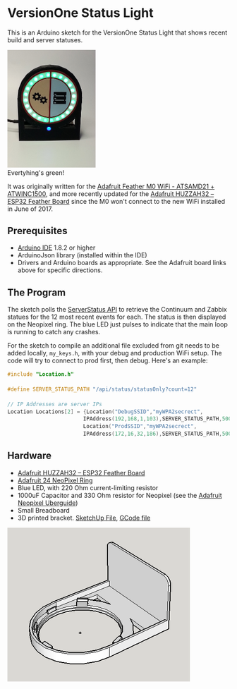 # VersionOne Status Light
This is an Arduino sketch for the VersionOne Status Light that shows recent build and server statuses.

<img src="./Doc/StatusLight.jpg" width="200"><br/>
Evertyhing's green!

It was originally written for the [Adafruit Feather M0 WiFi - ATSAMD21 + ATWINC1500](https://www.adafruit.com/product/3010), and more recently updated for the [Adafruit HUZZAH32 – ESP32 Feather Board](https://www.adafruit.com/product/3405) since the M0 won't connect to the new WiFi installed in June of 2017.
## Prerequisites
* [Arduino IDE](https://www.arduino.cc/en/Main/Software) 1.8.2 or higher
* ArduinoJson library (installed within the IDE)
* Drivers and Arduino boards as appropriate.  See the Adafruit board links above for specific directions.
## The Program
The sketch polls the [ServerStatus API](https://github.com/seekatar/ServerStatus) to retrieve the Continuum and Zabbix statues for the 12 most recent events for each.  The status is then displayed on the Neopixel ring.  The blue LED just pulses to indicate that the main loop is running to catch any crashes.

For the sketch to compile an additional file excluded from git needs to be added locally, `my_keys.h`, with your debug and production WiFi setup.  The code will try to connect to prod first, then debug.  Here's an example:

```c
#include "Location.h"

#define SERVER_STATUS_PATH "/api/status/statusOnly?count=12"

// IP Addresses are server IPs
Location Locations[2] = {Location("DebugSSID","myWPA2secrect",
                        IPAddress(192,168,1,103),SERVER_STATUS_PATH,5000),
                        Location("ProdSSID","myWPA2secrect",
                        IPAddress(172,16,32,186),SERVER_STATUS_PATH,5000)};
```
## Hardware
* [Adafruit HUZZAH32 – ESP32 Feather Board](https://www.adafruit.com/product/3405)
* [Adafruit 24 NeoPixel Ring](https://www.adafruit.com/product/1586)
* Blue LED, with 220 Ohm current-limiting resistor
* 1000uF Capacitor and 330 Ohm resistor for Neopixel (see the [Adafruit Neopixel Uberguide](https://learn.adafruit.com/adafruit-neopixel-uberguide/best-practices))
* Small Breadboard
* 3D printed bracket.  [SketchUp File](./Doc/24Neopixel.skp), [GCode file](./Doc/24Neopixel.gcode)

![NeoPixel24Model](./Doc/24NeoPixel.PNG)
